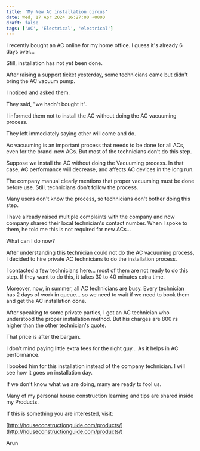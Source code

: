 ```yaml
---
title: 'My New AC installation circus'
date: Wed, 17 Apr 2024 16:27:00 +0000
draft: false
tags: ['AC', 'Electrical', 'electrical']
---
```


I recently bought an AC online for my home office. I guess it's already 6 days over…

Still, installation has not yet been done.

After raising a support ticket yesterday, some technicians came but didn't bring the AC vacuum pump.

I noticed and asked them.

They said, "we hadn't bought it".

I informed them not to install the AC without doing the AC vacuuming process.

They left immediately saying other will come and do. 

Ac vacuuming is an important process that needs to be done for all ACs, even for the brand-new ACs. But most of the technicians don’t do this step.

Suppose we install the AC without doing the Vacuuming process. In that case, AC performance will decrease, and affects AC devices in the long run.

The company manual clearly mentions that proper vacuuming must be done before use. Still, technicians don't follow the process.

Many users don't know the process, so technicians don't bother doing this step.

I have already raised multiple complaints with the company and now company shared their local technician's contact number. When I spoke to them, he told me this is not required for new ACs…

What can I do now?

After understanding this technician could not do the AC vacuuming process, I decided to hire private AC technicians to do the installation process.

I contacted a few technicians here… most of them are not ready to do this step. If they want to do this, it takes 30 to 40 minutes extra time.

Moreover, now, in summer, all AC technicians are busy. Every technician has 2 days of work in queue… so we need to wait if we need to book them and get the AC installation done.

After speaking to some private parties, I got an AC technician who understood the proper installation method. But his charges are 800 rs higher than the other technician's quote.

That price is after the bargain.

I don't mind paying little extra fees for the right guy… As it helps in AC performance.

I booked him for this installation instead of the company technician. I will see how it goes on installation day.

If we don't know what we are doing, many are ready to fool us.

Many of my personal house construction learning and tips are shared inside my Products.

If this is something you are interested, visit:

[http://houseconstructionguide.com/products/](http://houseconstructionguide.com/products/)

Arun